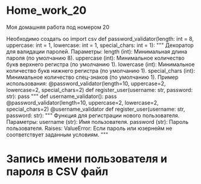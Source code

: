 # Home_work_20
Моя домашняя работа под номером 20


Необходимо создать 
оо
import csv
def password_validator(length: int = 8, uppercase: int = 1, lowercase: int = 1, special_chars: int = 1):
"""
Декоратор для валидации паролей.
Параметры:
length (int): Минимальная длина пароля (по умолчанию 8).
uppercase (int): Минимальное количество букв верхнего регистра (по умолчанию 1).
lowercase (int): Минимальное количество букв нижнего регистра (по умолчанию 1).
special_chars (int): Минимальное количество спец-знаков (по умолчанию 1).
Пример использования:
@password_validator(length=10, uppercase=2, lowercase=2, special_chars=2)
def register_user(username: str, password: str):
pass
"""
def username_validator():
pass
@password_validator(length=10, uppercase=2, lowercase=2, special_chars=2)
@username_validator
def register_user(username: str, password: str):
"""
Функция для регистрации нового пользователя.
Параметры:
username (str): Имя пользователя.
password (str): Пароль пользователя.
Raises:
ValueError: Если пароль или юзернейм не соответствует заданным условиям.
"""
# Запись имени пользователя и пароля в CSV файл